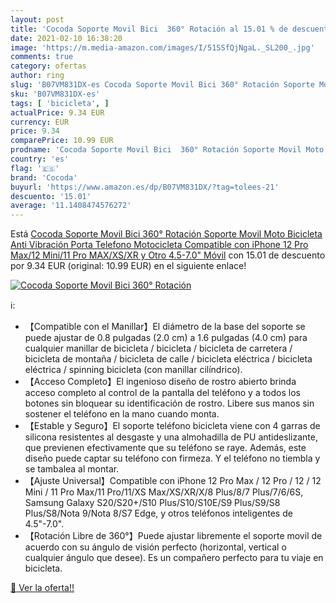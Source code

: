 ```yaml
---
layout: post
title: 'Cocoda Soporte Movil Bici  360° Rotación al 15.01 % de descuento'
date: 2021-02-10 16:38:20
image: 'https://m.media-amazon.com/images/I/51SSfQjNgaL._SL200_.jpg'
comments: true
category: ofertas
author: ring
slug: 'B07VM831DX-es Cocoda Soporte Movil Bici 360° Rotación Soporte Movil Moto...'
sku: 'B07VM831DX-es'
tags: [ 'bicicleta', ]
actualPrice: 9.34 EUR
currency: EUR
price: 9.34
comparePrice: 10.99 EUR
prodname: 'Cocoda Soporte Movil Bici  360° Rotación Soporte Movil Moto Bicicleta  Anti Vibración Porta Telefono Motocicleta Compatible con iPhone 12 Pro Max/12 Mini/11 Pro MAX/XS/XR y Otro 4.5-7.0" Móvil'
country: 'es'
flag: '🇪🇸'
brand: 'Cocoda'
buyurl: 'https://www.amazon.es/dp/B07VM831DX/?tag=tolees-21'
descuento: '15.01'
average: '11.1408474576272'
---
```


Está [Cocoda Soporte Movil Bici  360° Rotación Soporte Movil Moto Bicicleta  Anti Vibración Porta Telefono Motocicleta Compatible con iPhone 12 Pro Max/12 Mini/11 Pro MAX/XS/XR y Otro 4.5-7.0" Móvil](https://www.amazon.es/dp/B07VM831DX/?tag=tolees-21) con 15.01 de descuento por 9.34 EUR (original: 10.99 EUR) en el siguiente enlace!

[![Cocoda Soporte Movil Bici  360° Rotación](https://m.media-amazon.com/images/I/51SSfQjNgaL._SL200_.jpg)](https://www.amazon.es/dp/B07VM831DX/?tag=tolees-21)

ℹ️:

- 【Compatible con el Manillar】El diámetro de la base del soporte se puede ajustar de 0.8 pulgadas (2.0 cm) a 1.6 pulgadas (4.0 cm) para cualquier manillar de bicicleta / bicicleta / bicicleta de carretera / bicicleta de montaña / bicicleta de calle / bicicleta eléctrica / bicicleta eléctrica / spinning bicicleta (con manillar cilíndrico).
- 【Acceso Completo】El ingenioso diseño de rostro abierto brinda acceso completo al control de la pantalla del teléfono y a todos los botones sin bloquear su identificación de rostro. Libere sus manos sin sostener el teléfono en la mano cuando monta.
- 【Estable y Seguro】El soporte teléfono bicicleta viene con 4 garras de silicona resistentes al desgaste y una almohadilla de PU antideslizante, que previenen efectivamente que su teléfono se raye. Además, este diseño puede captar su teléfono con firmeza. Y el teléfono no tiembla y se tambalea al montar.
- 【Ajuste Universal】Compatible con iPhone 12 Pro Max / 12 Pro / 12 / 12 Mini / 11 Pro Max/11 Pro/11/XS Max/XS/XR/X/8 Plus/8/7 Plus/7/6/6S, Samsung Galaxy S20/S20+/S10 Plus/S10/S10E/S9 Plus/S9/S8 Plus/S8/Nota 9/Nota 8/S7 Edge, y otros teléfonos inteligentes de 4.5"-7.0".
- 【Rotación Libre de 360°】Puede ajustar libremente el soporte movil de acuerdo con su ángulo de visión perfecto (horizontal, vertical o cualquier ángulo que desee). Es un compañero perfecto para tu viaje en bicicleta.

[🛒 Ver la oferta!!](https://www.amazon.es/dp/B07VM831DX/?tag=tolees-21)
